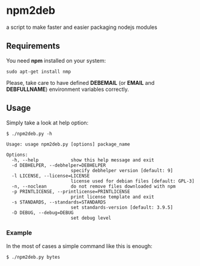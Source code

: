 npm2deb
=======

a script to make faster and easier packaging nodejs modules

## Requirements
You need **npm** installed on your system:
```
sudo apt-get install nmp
```

Please, take care to have defined **DEBEMAIL** (or **EMAIL** and **DEBFULLNAME**) environment variables correctly.

## Usage
Simply take a look at help option:
```
$ ./npm2deb.py -h

Usage: usage npm2deb.py [options] package_name

Options:
  -h, --help            show this help message and exit
  -d DEBHELPER, --debhelper=DEBHELPER
                        specify debhelper version [default: 9]
  -l LICENSE, --license=LICENSE
                        license used for debian files [default: GPL-3]
  -n, --noclean         do not remove files downloaded with npm
  -p PRINTLICENSE, --printlicense=PRINTLICENSE
                        print license template and exit
  -s STANDARDS, --standards=STANDARDS
                        set standards-version [default: 3.9.5]
  -D DEBUG, --debug=DEBUG
                        set debug level
```

### Example
In the most of cases a simple command like this is enough:
```
$ ./npm2deb.py bytes
```
